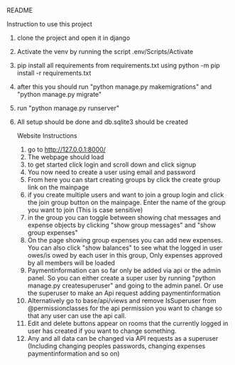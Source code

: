 README

Instruction to use this project

1. clone the project and open it in django
2. Activate the venv by running the script .env/Scripts/Activate
3. pip install all requirements from requirements.txt using python -m pip install -r requirements.txt
4. after this you should run "python manage.py makemigrations" and "python manage.py migrate"
5. run "python manage.py runserver"
6. All setup should be done and db.sqlite3 should be created

   Website Instructions
   1. go to http://127.0.0.1:8000/
   2. The webpage should load
   3. to get started click login and scroll down and click signup
   4. You now need to create a user using email and password
   5. From here you can start creating groups by click the create group link on the mainpage
   6. if you create multiple users and want to join a group login and click the join group button on the mainpage. Enter the name of the group you want to join (This is case sensitive)
   7. in the group you can toggle between showing chat messages and expense objects by clicking "show group messages" and "show group expenses"
   8. On the page showing group expenses you can add new expenses. You can also click "show balances" to see what the logged in user owes/is owed by each user in this group, Only expenses approved by all members will be loaded
   9. Paymentinformation can so far only be added via api or the admin panel. So you can either create a super user by running "python manage.py createsuperuser" and going to the admin panel. Or use the superuser to make an Api request adding paymentinformation
   10. Alternatively go to base/api/views and remove IsSuperuser from @permissionclasses for the api permission you want to change so that any user can use the api call.
   11. Edit and delete buttons appear on rooms that the currently logged in user has created if you want to change something.
   12. Any and all data can be changed via API requests as a superuser (Including changing peoples passwords, changing expenses paymentinformation and so on) 
